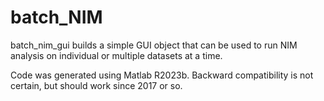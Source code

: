 # batch_NIM

batch_nim_gui builds a simple GUI object that can be used to run NIM analysis on individual or multiple datasets at a time.

Code was generated using Matlab R2023b. Backward compatibility is not certain, but should work since 2017 or so.
